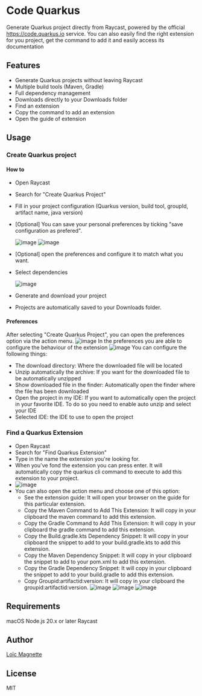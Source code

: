 # Code Quarkus

Generate Quarkus project directly from Raycast, powered by the official https://code.quarkus.io service. 
You can also easily find the right extension for you project, get the command to add it and easily access its documentation

## Features
- Generate Quarkus projects without leaving Raycast
- Multiple build tools (Maven, Gradle)
- Full dependency management
- Downloads directly to your Downloads folder
- Find an extension
- Copy the command to add an extension
- Open the guide of extension

## Usage

### Create Quarkus project

#### How to

- Open Raycast
- Search for "Create Quarkus Project"
- Fill in your project configuration (Quarkus version, build tool, groupId, artifact name, java version)
- [Optional] You can save your personal preferences by ticking "save configuration as prefered".

  ![image](assets/config.png)
  ![image](assets/personal-preferences.png)
- [Optional] open the preferences and configure it to match what you want.
- Select dependencies

  ![image](assets/dependencies.png)
- Generate and download your project
- Projects are automatically saved to your Downloads folder.

#### Preferences

After selecting "Create Quarkus Project", you can open the preferences option via the action menu.
![image](assets/code-quarkus-preferences-action.png)
In the preferences you are able to configure the behaviour of the extension
![image](assets/code-quarkus-preferences-window.png)
You can configure the following things:
- The download directory: Where the downloaded file will be located
- Unzip automatically the archive: If you want for the downloaded file to be automatically unzipped
- Show downloaded file in the finder: Automatically open the finder where the file has been downloaded
- Open the project in my IDE: If you want to automatically open the project in your favorite IDE. To do so you need to enable auto unzip and select your IDE
- Selected IDE: the IDE to use to open the project

### Find a Quarkus Extension
- Open Raycast
- Search for "Find Quarkus Extension"
- Type in the name the extension you're looking for.
- When you've fond the extension you can press enter. It will automatically copy the quarkus cli command to execute to add this extension to your project.
- ![image](assets/find-extention.png)
- You can also open the action menu and choose one of this option:
  - See the extension guide: It will open your browser on the guide for this particular extension.
  - Copy the Maven Command to Add This Extension: It will copy in your clipboard the maven command to add this extension.
  - Copy the Gradle Command to Add This Extension: It will copy in your clipboard the gradle command to add this extension.
  - Copy the Build.gradle.kts Dependency Snippet: It will copy in your clipboard the snippet to add to your build.gradle.kts to add this extension.
  - Copy the Maven Dependency Snippet: It will copy in your clipboard the snippet to add to your pom.xml to add this extension.
  - Copy the Gradle Dependency Snippet: It will copy in your clipboard the snippet to add to your build.gradle to add this extension.
  - Copy Groupid:artifactid:version: It will copy in your clipboard the groupid:artifactid:version.
![image](assets/find-extention-actions-1.png)
![image](assets/find-extention-actions-2.png)
![image](assets/find-extention-actions-3.png)

## Requirements
macOS
Node.js 20.x or later
Raycast

## Author
[Loïc Magnette](https://bsky.app/profile/lomagnette.bsky.social) 

## License
MIT